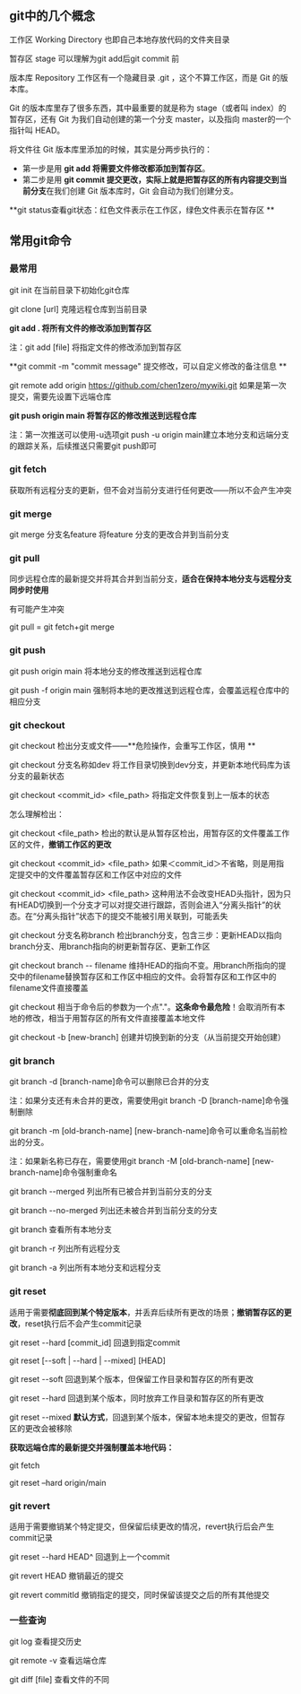 

## git中的几个概念

工作区 Working Directory  也即自己本地存放代码的文件夹目录  

暂存区 stage   可以理解为git add后git commit 前  

版本库 Repository 工作区有一个隐藏目录 .git ，这个不算工作区，而是 Git 的版本库。  

Git 的版本库里存了很多东西，其中最重要的就是称为 stage（或者叫 index）的暂存区，还有 Git 为我们自动创建的第一个分支 master，以及指向 master的一个指针叫 HEAD。  

将文件往 Git 版本库里添加的时候，其实是分两步执行的：  

- 第一步是用 **git add 将需要文件修改都添加到暂存区**。  
- 第二步是用 **git commit 提交更改，实际上就是把暂存区的所有内容提交到当前分支**在我们创建 Git 版本库时，Git 会自动为我们创建分支。  

**git status查看git状态：红色文件表示在工作区，绿色文件表示在暂存区 ** 



## 常用git命令

### 最常用

git init 在当前目录下初始化git仓库  

git clone [url]  克隆远程仓库到当前目录  

**git add . 将所有文件的修改添加到暂存区**  

注：git add [file]  将指定文件的修改添加到暂存区  

**git commit -m "commit message" 提交修改，可以自定义修改的备注信息 ** 

git remote add origin https://github.com/chen1zero/mywiki.git   如果是第一次提交，需要先设置下远端仓库

**git push origin main 将暂存区的修改推送到远程仓库**  

注：第一次推送可以使用-u选项git push -u origin main建立本地分支和远端分支的跟踪关系，后续推送只需要git push即可  

### git fetch

获取所有远程分支的更新，但不会对当前分支进行任何更改——所以不会产生冲突  

### git merge

git merge 分支名feature  将feature 分支的更改合并到当前分支‌  

### git pull

同步远程仓库的最新提交并将其合并到当前分支，**适合在保持本地分支与远程分支同步时使用**  

有可能产生冲突  

git pull = git fetch+git merge   



### git push

git push origin main 将本地分支的修改推送到远程仓库  

git push -f origin main 强制将本地的更改推送到远程仓库，会覆盖远程仓库中的相应分支  

### git checkout

git checkout 检出分支或文件——**危险操作，会重写工作区，慎用 ** 

git checkout 分支名称如dev   将工作目录切换到dev分支，并更新本地代码库为该分支的最新状态‌  

git checkout <commit_id> <file_path>  将指定文件恢复到上一版本的状态‌  

怎么理解检出：  

git checkout <file_path> 检出的默认是从暂存区检出，用暂存区的文件覆盖工作区的文件，**撤销工作区的更改**  

git checkout <commit_id> <file_path>  如果＜commit_id＞不省略，则是用指定提交中的文件覆盖暂存区和工作区中对应的文件  

git checkout <commit_id> <file_path>  这种用法不会改变HEAD头指针，因为只有HEAD切换到一个分支才可以对提交进行跟踪，否则会进入“分离头指针”的状态。在“分离头指针”状态下的提交不能被引用关联到，可能丢失  

git checkout 分支名称branch   检出branch分支，包含三步：更新HEAD以指向branch分支、用branch指向的树更新暂存区、更新工作区  

git checkout branch -- filename 维持HEAD的指向不变。用branch所指向的提交中的filename替换暂存区和工作区中相应的文件。会将暂存区和工作区中的filename文件直接覆盖  

git checkout 相当于命令后的参数为一个点"."。**这条命令最危险**！会取消所有本地的修改，相当于用暂存区的所有文件直接覆盖本地文件  

git checkout -b [new-branch] 创建并切换到新的分支（从当前提交开始创建）  



### git branch

git branch -d [branch-name]命令可以删除已合并的分支  

注：如果分支还有未合并的更改，需要使用git branch -D [branch-name]命令强制删除‌  

git branch -m [old-branch-name] [new-branch-name]命令可以重命名当前检出的分支。  

注：如果新名称已存在，需要使用git branch -M [old-branch-name] [new-branch-name]命令强制重命名‌  

git branch --merged  列出所有已被合并到当前分支的分支‌  

git branch --no-merged 列出还未被合并到当前分支的分支‌  

git branch 查看所有本地分支  

git branch -r 列出所有远程分支  

git branch -a 列出所有本地分支和远程分支  

### git reset

适用于需要**彻底回到某个特定版本**，并丢弃后续所有更改的场景；**撤销暂存区的更改**，reset执行后不会产生commit记录  

git reset --hard [commit_id] 回退到指定commit  

git reset [--soft | --hard  | --mixed] [HEAD]  

git reset --soft 回退到某个版本，但保留工作目录和暂存区的所有更改  

git reset --hard 回退到某个版本，同时放弃工作目录和暂存区的所有更改  

git reset --mixed **默认方式**，回退到某个版本，保留本地未提交的更改，但暂存区的更改会被移除  

**获取远端仓库的最新提交并强制覆盖本地代码：**  

git fetch  

git reset –hard origin/main  

### git revert

适用于需要撤销某个特定提交，但保留后续更改的情况，revert执行后会产生commit记录  

git reset --hard HEAD^ 回退到上一个commit  

git revert HEAD 撤销最近的提交  

git revert commitId 撤销指定的提交，同时保留该提交之后的所有其他提交  

### 一些查询

git log 查看提交历史  

git remote -v 查看远端仓库  

git diff [file] 查看文件的不同  
